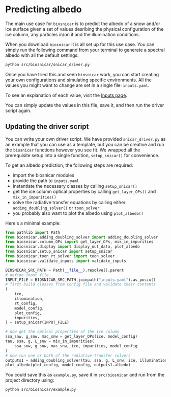# Predicting albedo

The main use case for `biosnicar` is to predict the albedo of a snow and/or ice surface given a set of values desribing the physical configuration of the ice column, any particles in/on it and the illumination conditions.

When you download `biosnicar` it is all set up for this use case. You can simply run the following command from your terminal to generate a spectral albedo with all the default settings:

```sh
python src/biosnicar/snicar_driver.py
```

Once you have tried this and seen `biosnicar` work, you can start creating your own configurations and simulating specific environments. All the values you might want to change are set in a single file: `inputs.yaml`.

To see an explanation of each value, visit the [Inputs page](../guides/inputs.mdx).

You can simply update the values in this file, save it, and then run the driver script again.

## Updating the driver script

You can write your own driver script. We have provided `snicar_driver.py` as an example that you can use as a template, but you can be creative and run the `biosnicar` functions however you see fit. We wrapped all the prerequisite setup into a single function, `setup_snicar()` for convenience.

To get an albedo prediction, the following steps are required:

- import the biosnicar modules
- provide the path to `inputs.yaml`
- instantiate the necessary classes by calling `setup_snicar()`
- get the ice column optical properties by calling `get_layer_OPs()` and `mix_in_impurities()`
- solve the radiative transfer equations by calling either `adding_doubling_solver()` or `toon_solver`
- you probably also want to plot the albedo using `plot_albedo()`

Here's a minimal example:

```py
from pathlib import Path
from biosnicar.adding_doubling_solver import adding_doubling_solver
from biosnicar.column_OPs import get_layer_OPs, mix_in_impurities
from biosnicar.display import display_out_data, plot_albedo
from biosnicar.setup_snicar import setup_snicar
from biosnicar.toon_rt_solver import toon_solver
from biosnicar.validate_inputs import validate_inputs

BIOSNICAR_SRC_PATH = Path(__file__).resolve().parent
# define input file
INPUT_FILE = BIOSNICAR_SRC_PATH.joinpath("inputs.yaml").as_posix()
# first build classes from config file and validate their contents
(
    ice,
    illumination,
    rt_config,
    model_config,
    plot_config,
    impurities,
) = setup_snicar(INPUT_FILE)

# now get the optical properties of the ice column
ssa_snw, g_snw, mac_snw = get_layer_OPs(ice, model_config)
tau, ssa, g, L_snw = mix_in_impurities(
    ssa_snw, g_snw, mac_snw, ice, impurities, model_config
)
# now run one or both of the radiative transfer solvers
outputs1 = adding_doubling_solver(tau, ssa, g, L_snw, ice, illumination, model_config)
plot_albedo(plot_config, model_config, outputs1.albedo)
```

You could save this as `example.py`, save it in `src/biosnicar` and run from the project directory using:

```sh
python src/biosnicar/example.py
```